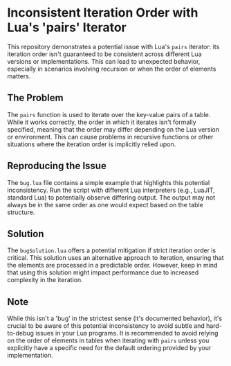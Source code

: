 # Inconsistent Iteration Order with Lua's 'pairs' Iterator

This repository demonstrates a potential issue with Lua's `pairs` iterator: its iteration order isn't guaranteed to be consistent across different Lua versions or implementations.  This can lead to unexpected behavior, especially in scenarios involving recursion or when the order of elements matters.

## The Problem

The `pairs` function is used to iterate over the key-value pairs of a table.  While it works correctly, the order in which it iterates isn't formally specified, meaning that the order may differ depending on the Lua version or environment. This can cause problems in recursive functions or other situations where the iteration order is implicitly relied upon.

## Reproducing the Issue

The `bug.lua` file contains a simple example that highlights this potential inconsistency.  Run the script with different Lua interpreters (e.g., LuaJIT, standard Lua) to potentially observe differing output. The output may not always be in the same order as one would expect based on the table structure.

## Solution

The `bugSolution.lua` offers a potential mitigation if strict iteration order is critical.  This solution uses an alternative approach to iteration, ensuring that the elements are processed in a predictable order. However, keep in mind that using this solution might impact performance due to increased complexity in the iteration.

## Note

While this isn't a 'bug' in the strictest sense (it's documented behavior), it's crucial to be aware of this potential inconsistency to avoid subtle and hard-to-debug issues in your Lua programs. It is recommended to avoid relying on the order of elements in tables when iterating with `pairs` unless you explicitly have a specific need for the default ordering provided by your implementation.